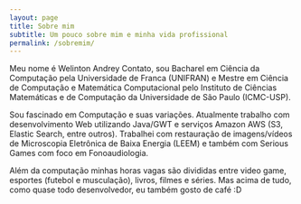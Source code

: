 ```yaml
---
layout: page
title: Sobre mim
subtitle: Um pouco sobre mim e minha vida profissional
permalink: /sobremim/
---
```


Meu nome é Welinton Andrey Contato, sou Bacharel em Ciência da Computação pela Universidade de Franca (UNIFRAN) e 
Mestre em Ciência de Computação e Matemática Computacional pelo Instituto de Ciências Matemáticas e de Computação da 
Universidade de São Paulo (ICMC-USP).

Sou fascinado em Computação e suas variações. Atualmente trabalho com desenvolvimento Web utilizando Java/GWT e 
serviços Amazon AWS (S3, Elastic Search, entre outros). Trabalhei com restauração de imagens/vídeos de Microscopia 
Eletrônica de Baixa Energia (LEEM) e também com Serious Games com foco em Fonoaudiologia.

Além da computação minhas horas vagas são divididas entre video game, esportes (futebol e musculação), livros, filmes e
séries. Mas acima de tudo, como quase todo desenvolvedor, eu também gosto de café :D